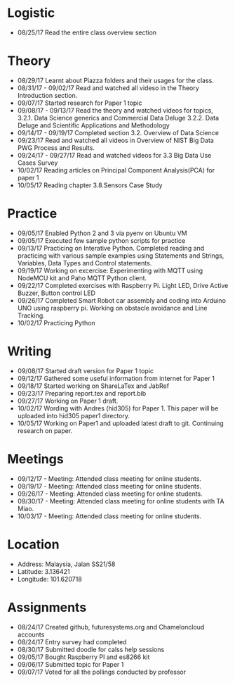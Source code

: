 # Logistic

* 08/25/17 Read the entire class overview section

# Theory

* 08/29/17 Learnt about Piazza folders and their usages for the class.
* 08/31/17 - 09/02/17 Read and watched all videso in the Theory Introduction section. 
* 09/07/17 Started research for Paper 1 topic
* 09/08/17 - 09/13/17 Read the theory and watched videos for topics,
	3.2.1. Data Science generics and Commercial Data Deluge
	3.2.2. Data Deluge and Scientific Applications and Methodology
* 09/14/17 - 09/19/17 Completed section 3.2. Overview of Data Science
* 09/23/17 Read and watched all videos in Overview of NIST Big Data PWG Process and Results.
* 09/24/17 - 09/27/17 Read and watched videos for 3.3 Big Data Use Cases Survey
* 10/02/17 Reading articles on Principal Component Analysis(PCA) for paper 1
* 10/05/17 Reading chapter 3.8.Sensors Case Study

# Practice

* 09/05/17 Enabled Python 2 and 3 via pyenv on Ubuntu VM
* 09/05/17 Executed few sample python scripts for practice
* 09/13/17 Practicing on Interative Python. Completed reading and practicing with various sample examples using Statements and Strings, Variables, Data Types and Control statements.
* 09/19/17 Working on excercise: Experimenting with MQTT using NodeMCU kit and Paho MQTT Python client.
* 09/22/17 Completed exercises with Raspberry Pi. Light LED, Drive Active Buzzer, Button control LED
* 09/26/17 Completed Smart Robot car assembly and coding into Arduino UNO using raspberry pi. Working on obstacle avoidance and Line Tracking.
* 10/02/17 Practicing Python

# Writing

* 09/08/17 Started draft version for Paper 1 topic
* 09/12/17 Gathered some useful information from internet for Paper 1
* 09/18/17 Started working on ShareLaTex and JabRef
* 09/23/17 Preparing report.tex and report.bib
* 09/27/17 Working on Paper 1 draft.
* 10/02/17 Wording with Andres (hid305) for Paper 1. This paper will be uploaded into hid305 paper1 directory.
* 10/05/17 Working on Paper1 and uploaded latest draft to git. Continuing research on paper.

# Meetings

* 09/12/17 - Meeting: Attended class meeting for online students.
* 09/19/17 - Meeting: Attended class meeting for online students.
* 09/26/17 - Meeting: Attended class meeting for online students.
* 09/30/17 - Meeting: Attended class meeting for online students with TA Miao.
* 10/03/17 - Meeting: Attended class meeting for online students.

# Location

* Address: Malaysia, Jalan SS21/58
* Latitude: 3.136421
* Longitude: 101.620718

# Assignments

* 08/24/17 Created github, futuresystems.org and Chameloncloud accounts
* 08/24/17 Entry survey had completed
* 08/30/17 Submitted doodle for calss help sessions
* 09/05/17 Bought Raspberry PI and es8266 kit
* 09/06/17 Submitted topic for Paper 1
* 09/07/17 Voted for all the pollings conducted by professor


